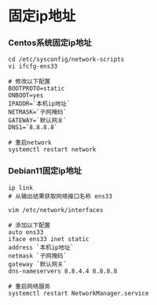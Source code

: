 # 固定ip地址

### Centos系统固定ip地址

```shell
cd /etc/sysconfig/network-scripts
vi ifcfg-ens33

# 修改以下配置
BOOTPROTO=static
ONBOOT=yes
IPADDR=`本机ip地址`
NETMASK=`子网掩码`
GATEWAY=`默认网关`
DNS1=`8.8.8.8`

# 重启network
systemctl restart network
```

### Debian11固定ip地址

```shell
ip link
# 从输出结果获取网络接口名称 ens33

vim /etc/network/interfaces

# 添加以下配置
auto ens33
iface ens33 inet static
address `本机ip地址`
netmask `子网掩码`
gateway `默认网关`
dns-nameservers 8.8.4.4 8.8.8.8

# 重启网络服务
systemctl restart NetworkManager.service
```
